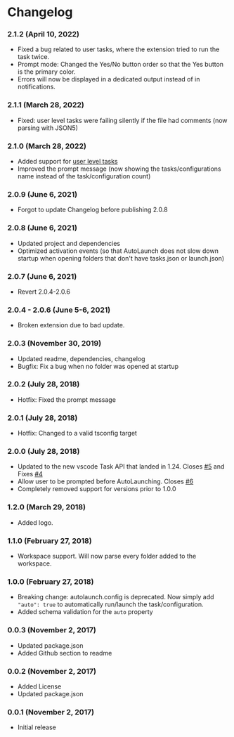 # Changelog

### 2.1.2 (April 10, 2022)

- Fixed a bug related to user tasks, where the extension tried to run the task twice.
- Prompt mode: Changed the Yes/No button order so that the Yes button is the primary color.
- Errors will now be displayed in a dedicated output instead of in notifications.

### 2.1.1 (March 28, 2022)

- Fixed: user level tasks were failing silently if the file had comments (now parsing with JSON5)

### 2.1.0 (March 28, 2022)

- Added support for [user level tasks](https://code.visualstudio.com/docs/editor/tasks#_user-level-tasks)
- Improved the prompt message (now showing the tasks/configurations name instead of the task/configuration count)

### 2.0.9 (June 6, 2021)

- Forgot to update Changelog before publishing 2.0.8

### 2.0.8 (June 6, 2021)

- Updated project and dependencies
- Optimized activation events (so that AutoLaunch does not slow down startup when opening folders that don't have tasks.json or launch.json)

### 2.0.7 (June 6, 2021)

- Revert 2.0.4-2.0.6

### 2.0.4 - 2.0.6 (June 5-6, 2021)

- Broken extension due to bad update.

### 2.0.3 (November 30, 2019)

- Updated readme, dependencies, changelog
- Bugfix: Fix a bug when no folder was opened at startup

### 2.0.2 (July 28, 2018)

- Hotfix: Fixed the prompt message

### 2.0.1 (July 28, 2018)

- Hotfix: Changed to a valid tsconfig target

### 2.0.0 (July 28, 2018)

- Updated to the new vscode Task API that landed in 1.24. Closes [#5](https://github.com/philfontaine/autolaunch/issues/5) and Fixes [#4](https://github.com/philfontaine/autolaunch/issues/4)
- Allow user to be prompted before AutoLaunching. Closes [#6](https://github.com/philfontaine/autolaunch/issues/6)
- Completely removed support for versions prior to 1.0.0

### 1.2.0 (March 29, 2018)

- Added logo.

### 1.1.0 (February 27, 2018)

- Workspace support. Will now parse every folder added to the workspace.

### 1.0.0 (February 27, 2018)

- Breaking change: autolaunch.config is deprecated. Now simply add `"auto": true` to automatically run/launch the task/configuration.
- Added schema validation for the `auto` property

### 0.0.3 (November 2, 2017)

- Updated package.json
- Added Github section to readme

### 0.0.2 (November 2, 2017)

- Added License
- Updated package.json

### 0.0.1 (November 2, 2017)

- Initial release
